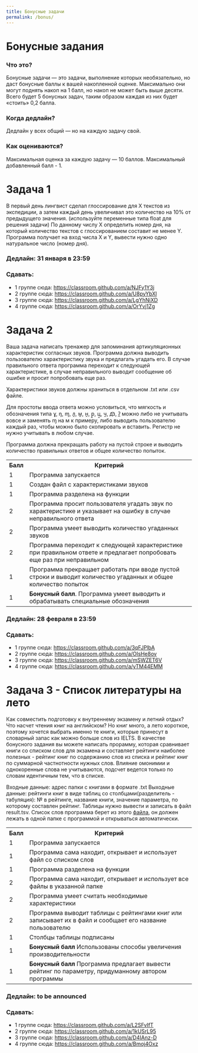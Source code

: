 ```yaml
---
title: Бонусные задачи
permalink: /bonus/
---
```


# Бонусные задания
### Что это?
Бонусные задачи — это задачи, выполнение которых необязательно, но даст бонусные баллы к вашей накопленной оценке. Максимально они могут поднять накоп на 1 балл, но накоп не может быть выше десяти. Всего будет 5 бонусных задач, таким образом каждая из них будет «стоить» 0,2 балла.
### Когда дедлайн? 
Дедлайн у всех общий — но на каждую задачу свой.
### Как оцениваются?
Максимальная оценка за каждую задачу — 10 баллов. Максимальный добавленный балл - 1. 
# Задача 1
В первый день лингвист сделал глоссирование для X текстов из экспедиции, а затем каждый день увеличивал это количество на 10% от предыдущего значения. (используйте переменные типа float для решения задачи)
По данному числу X определить номер дня, на который количество текстов с глоссированием составит не менее Y.
Программа получает на вход числа X и Y, вывести нужно одно натуральное число (номер дня).
### Дедлайн: 31 января в 23:59
### Сдавать:
- 1 группе сюда: <https://classroom.github.com/a/NJFy1Y3j>
- 2 группе сюда: <https://classroom.github.com/a/U8pyYbXl>
- 3 группе сюда: <https://classroom.github.com/a/LgYhNiXD>
- 4 группе сюда: <https://classroom.github.com/a/OrYvj1Zg>


# Задача 2
  Ваша задача написать тренажер для запоминания артикуляционных характеристик согласных звуков. Программа должна выводить пользователю характеристику звука и предлагать угадать его. В случае правильного ответа программа переходит к следующей характеристике, в случае неправильного выводит сообщение об ошибке и просит попробовать еще раз. 
  
  Характеристики звуков должны храниться в отдельном .txt или .csv файле.
  
  Для простоты ввода ответа можно условиться, что мягкость и обозначения типа ɣ, ŋ, ɱ, л̭, м̭, н̭, р̭, ц̭, ч̭, д͡з, ʔ̲ можно либо не учитывать вовсе и заменять ɱ на м к примеру, либо выводить пользователю каждый раз, чтобы можно было скопировать и вставить. Регистр не нужно учитывать в любом случае.
  
  Программа должна прекращать работу на пустой строке и выводить количество правильных ответов и общее количество попыток.

<table>
    <tr><th>Балл</th><th>Критерий</th></tr>
    <tr><td>1</td><td>Программа запускается </td></tr>
    <tr><td>1</td><td>Создан файл с характеристиками звуков</td></tr>
    <tr><td>1</td><td>Программа разделена на функции</td></tr>
    <tr><td>2</td><td>Программа просит пользователя угадать звук по характеристике и указывает на ошибку в случае неправильного ответа</td></tr>
    <tr><td>2</td><td>Программа умеет выводить количество угаданных звуков</td></tr>
    <tr><td>2</td><td>Программа переходит к следующей характеристике при правильном ответе и предлагает попробовать еще раз при неправильном</td></tr>
    <tr><td>1</td><td>Программа прекращает работать при вводе пустой строки и выводит количество угаданных и общее количество попыток</td></tr>
    <tr><td>1</td><td><b>Бонусный балл</b>. Программа умеет выводить и обрабатывать специальные обозначения </td></tr>
    
</table>

  
### Дедлайн: 28 февраля в 23:59
### Сдавать:
- 1 группе сюда: <https://classroom.github.com/a/3qFJPlbA>
- 2 группе сюда: <https://classroom.github.com/a/OIsHe8ov>
- 3 группе сюда: <https://classroom.github.com/a/mSWZET6V>
- 4 группе сюда: <https://classroom.github.com/a/yTM44EMM>

# Задача 3 - Список литературы на лето
  Как совместить подготовку к внутреннему экзамену и летний отдых? Что насчет чтения книг на английском? Но книг много, а лето короткое, поэтому хочется выбрать именно те книги, которые принесут в словарный запас как можно больше слов из IELTS. В качестве бонусного задания вы можете написать прорамму, которая сравнивает книги со списком слов для экзамена и составляет рейтинги наиболее полезных - рейтинг книг по содержанию слов из списка и рейтинг книг по суммарной частнотности нужных слов. Влияние омонимии и однокоренные слова не учитываются, подсчет ведется только по словам идентичным тем, что в списке.

Входные данные: адрес папки с книгами в формате .txt
Выходные данные: рейтинги книг в виде таблиц со столбцами(разделитель - табуляция): № в рейтинге, название книги, значение параметра, по которому составлен рейтинг. Таблицы нужно вывести и записать в файл result.tsv. Список слов программа берет из этого [файла](https://github.com/pykili/pykili.github.io/blob/master/content/IELTS.txt), он должен лежать в одной папке с программой и открываться автоматически.

<table>
    <tr><th>Балл</th><th>Критерий</th></tr>
    <tr><td>1</td><td>Программа запускается </td></tr>
    <tr><td>1</td><td>Программа сама находит, открывает и использует файл со списком слов</td></tr>
    <tr><td>1</td><td>Программа разделена на функции</td></tr>
    <tr><td>2</td><td>Программа сама находит, открывает и использует все файлы в указанной папке</td></tr>
    <tr><td>2</td><td>Программа умеет считать необходимые характеристики</td></tr>
    <tr><td>2</td><td>Программа выводит таблицы с рейтингами книг или записывает их в файл и сообщает его название пользователю</td></tr>
    <tr><td>1</td><td>Столбцы таблицы подписаны</td></tr>
    <tr><td>1</td><td><b>Бонусный балл</b> Использованы способы увеличения производительности </td></tr>
    <tr><td>1</td><td><b>Бонусный балл</b> Программа предлагает вывести рейтинг по параметру, придуманному автором программы </td></tr>
    
</table>

### Дедлайн: to be announced
### Сдавать:
- 1 группе сюда: https://classroom.github.com/a/L2SFvIfT 
- 2 группе сюда: https://classroom.github.com/a/1kUSrL95 
- 3 группе сюда: https://classroom.github.com/a/D4IAnz-D
- 4 группе сюда: https://classroom.github.com/a/Bmoj4Oxz





